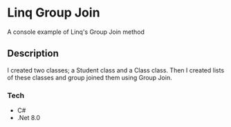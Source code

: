 # Linq Group Join

A console example of Linq's Group Join method

## Description

I created two classes; a Student class and a Class class. Then I created lists of these classes and group joined them using Group Join.

### Tech

* C#
* .Net 8.0
